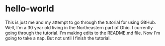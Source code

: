 # hello-world
This is just me and my attempt to go through the tutorial for using GitHub.
Well, I'm a 30 year old living in the Northeastern part of Ohio. I currently going through the tutorial.
I'm making edits to the README.md file.
Now I'm going to take a nap. But not until I finish the tutorial.
